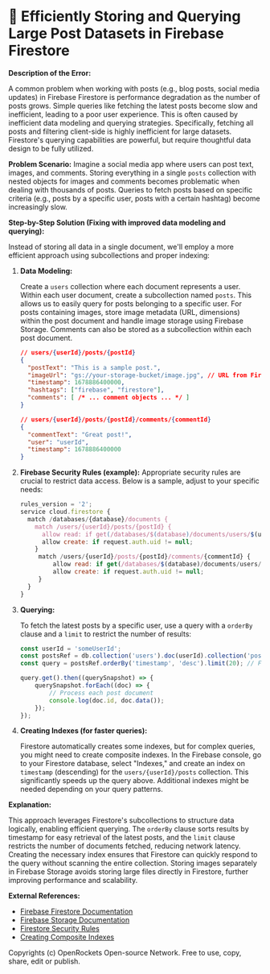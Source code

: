 # 🐞 Efficiently Storing and Querying Large Post Datasets in Firebase Firestore


**Description of the Error:**

A common problem when working with posts (e.g., blog posts, social media updates) in Firebase Firestore is performance degradation as the number of posts grows.  Simple queries like fetching the latest posts become slow and inefficient, leading to a poor user experience.  This is often caused by inefficient data modeling and querying strategies.  Specifically, fetching all posts and filtering client-side is highly inefficient for large datasets.  Firestore's querying capabilities are powerful, but require thoughtful data design to be fully utilized.

**Problem Scenario:** Imagine a social media app where users can post text, images, and comments.  Storing everything in a single `posts` collection with nested objects for images and comments becomes problematic when dealing with thousands of posts. Queries to fetch posts based on specific criteria (e.g., posts by a specific user, posts with a certain hashtag) become increasingly slow.

**Step-by-Step Solution (Fixing with improved data modeling and querying):**

Instead of storing all data in a single document, we'll employ a more efficient approach using subcollections and proper indexing:

1. **Data Modeling:**

   Create a `users` collection where each document represents a user.  Within each user document, create a subcollection named `posts`.  This allows us to easily query for posts belonging to a specific user.  For posts containing images, store image metadata (URL, dimensions) within the post document and handle image storage using Firebase Storage.  Comments can also be stored as a subcollection within each post document.

   ```json
   // users/{userId}/posts/{postId}
   {
     "postText": "This is a sample post.",
     "imageUrl": "gs://your-storage-bucket/image.jpg", // URL from Firebase Storage
     "timestamp": 1678886400000,
     "hashtags": ["firebase", "firestore"],
     "comments": [ /* ... comment objects ... */ ]
   }

   // users/{userId}/posts/{postId}/comments/{commentId}
   {
     "commentText": "Great post!",
     "user": "userId",
     "timestamp": 1678886400000
   }
   ```

2. **Firebase Security Rules (example):**  Appropriate security rules are crucial to restrict data access. Below is a sample, adjust to your specific needs:

   ```javascript
   rules_version = '2';
   service cloud.firestore {
     match /databases/{database}/documents {
       match /users/{userId}/posts/{postId} {
         allow read: if get(/databases/$(database)/documents/users/$(userId)).data.uid == request.auth.uid;
         allow create: if request.auth.uid != null;
       }
        match /users/{userId}/posts/{postId}/comments/{commentId} {
            allow read: if get(/databases/$(database)/documents/users/$(userId)/posts/$(postId)).data.uid == request.auth.uid;
            allow create: if request.auth.uid != null;
        }
     }
   }
   ```

3. **Querying:**

   To fetch the latest posts by a specific user, use a query with a `orderBy` clause and a `limit` to restrict the number of results:

   ```javascript
   const userId = 'someUserId';
   const postsRef = db.collection('users').doc(userId).collection('posts');
   const query = postsRef.orderBy('timestamp', 'desc').limit(20); // Fetch the latest 20 posts

   query.get().then((querySnapshot) => {
       querySnapshot.forEach((doc) => {
           // Process each post document
           console.log(doc.id, doc.data());
       });
   });
   ```

4. **Creating Indexes (for faster queries):**

   Firestore automatically creates some indexes, but for complex queries, you might need to create composite indexes.  In the Firebase console, go to your Firestore database, select "Indexes," and create an index on `timestamp` (descending) for the `users/{userId}/posts` collection. This significantly speeds up the query above.  Additional indexes might be needed depending on your query patterns.


**Explanation:**

This approach leverages Firestore's subcollections to structure data logically, enabling efficient querying.  The `orderBy` clause sorts results by timestamp for easy retrieval of the latest posts, and the `limit` clause restricts the number of documents fetched, reducing network latency.  Creating the necessary index ensures that Firestore can quickly respond to the query without scanning the entire collection.  Storing images separately in Firebase Storage avoids storing large files directly in Firestore, further improving performance and scalability.

**External References:**

* [Firebase Firestore Documentation](https://firebase.google.com/docs/firestore)
* [Firebase Storage Documentation](https://firebase.google.com/docs/storage)
* [Firestore Security Rules](https://firebase.google.com/docs/firestore/security/rules-overview)
* [Creating Composite Indexes](https://firebase.google.com/docs/firestore/query-data/indexing)


Copyrights (c) OpenRockets Open-source Network. Free to use, copy, share, edit or publish.

